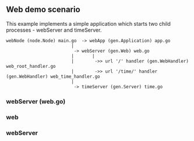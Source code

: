 ## Web demo scenario ##

This example implements a simple application which starts two child processes - webServer and timeServer.

```
webNode (node.Node) main.go  -> webApp (gen.Application) app.go
                         |
						  -> webServer (gen.Web) web.go
						 |       |
						 |        ->> url '/' handler (gen.WebHandler) web_root_handler.go
						 |        ->> url '/time/' handler (gen.WebHandler) web_time_handler.go
						 |
						  -> timeServer (gen.Server) time.go
```

### webServer (web.go) ###

### web ###
### webServer ###
